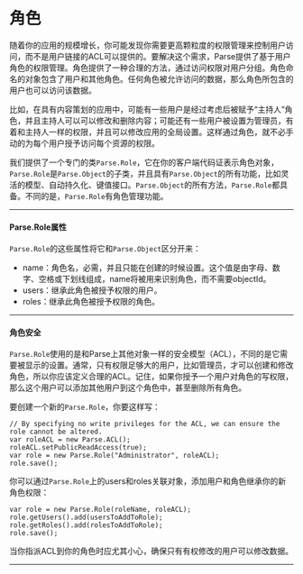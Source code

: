 # 角色

随着你的应用的规模增长，你可能发现你需要更高颗粒度的权限管理来控制用户访问，而不是用户链接的ACL可以提供的。要解决这个需求，Parse提供了基于用户角色的权限管理。角色提供了一种合理的方法，通过访问权限对用户分组。角色命名的对象包含了用户和其他角色。任何角色被允许访问的数据，那么角色所包含的用户也可以访问该数据。

比如，在具有内容策划的应用中，可能有一些用户是经过考虑后被赋予“主持人”角色，并且主持人可以可以修改和删除内容；可能还有一些用户被设置为管理员，有着和主持人一样的权限，并且可以修改应用的全局设置。这样通过角色，就不必手动的为每个用户授予访问每个资源的权限。

我们提供了一个专门的类`Parse.Role`，它在你的客户端代码证表示角色对象，`Parse.Role`是`Parse.Object`的子类，并且具有`Parse.Object`的所有功能，比如灵活的模型、自动持久化、键值接口。`Parse.Object`的所有方法，`Parse.Role`都具备。不同的是，`Parse.Role`有角色管理功能。

---

#### Parse.Role属性

`Parse.Role`的这些属性将它和`Parse.Object`区分开来：

* name：角色名，必需，并且只能在创建的时候设置。这个值是由字母、数字、空格或下划线组成，name将被用来识别角色，而不需要objectId。
* users：继承此角色被授予权限的用户。
* roles：继承此角色被授予权限的角色。

---

#### 角色安全

`Parse.Role`使用的是和Parse上其他对象一样的安全模型（ACL），不同的是它需要被显示的设置。通常，只有权限足够大的用户，比如管理员，才可以创建和修改角色，所以你应该定义合理的ACL。记住，如果你授予一个用户对角色的写权限，那么这个用户可以添加其他用户到这个角色中，甚至删除所有角色。

要创建一个新的`Parse.Role`，你要这样写：

```
// By specifying no write privileges for the ACL, we can ensure the role cannot be altered.
var roleACL = new Parse.ACL();
roleACL.setPublicReadAccess(true);
var role = new Parse.Role("Administrator", roleACL);
role.save();
```

你可以通过`Parse.Role`上的users和roles关联对象，添加用户和角色继承你的新角色权限：

```
var role = new Parse.Role(roleName, roleACL);
role.getUsers().add(usersToAddToRole);
role.getRoles().add(rolesToAddToRole);
role.save();
```

当你指派ACL到你的角色时应尤其小心，确保只有有权修改的用户可以修改数据。

---















